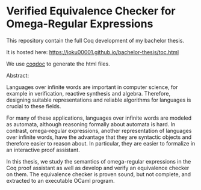 # Verified Equivalence Checker for Omega-Regular Expressions

This repository contain the full Coq development of my bachelor thesis.

It is hosted here: https://ioku00001.github.io/bachelor-thesis/toc.html

We use [coqdoc](https://github.com/coq-community/coqdocjs) to generate the html files.

Abstract: 

Languages over infinite words are important in computer science, for example in verification, reactive synthesis and algebra. Therefore, designing suitable representations and reliable algorithms for languages is crucial to these fields. 

For many of these applications, languages over infinite words are modeled as automata, although reasoning formally about automata is hard. In contrast, omega-regular expressions, another representation of languages over infinite words, have the advantage that they are syntactic objects and therefore easier to reason about. In particular, they are easier to formalize in an interactive proof assistant. 

In this thesis, we study the semantics of omega-regular expressions in the Coq proof assistant as well as develop and verify an equivalence checker on them. The equivalence checker is proven sound, but not complete, and extracted to an executable OCaml program.



